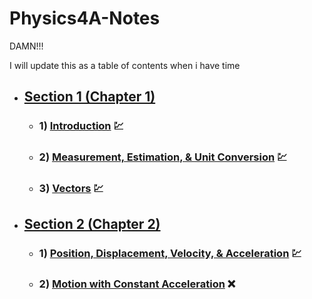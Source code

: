 # Physics4A-Notes
DAMN!!!

I will update this as a table of contents when i have time
- ## [Section 1 (Chapter 1)](/Section%201%20(Chapter%201)/)
	- ###  1) [Introduction](/Section%201%20(Chapter%201)/(1)%20Introduction/) 💹
	- ### 2) [Measurement, Estimation, & Unit Conversion](/Section%201%20(Chapter%201)/(2)%20Measurement,%20Estimation,%20&%20Unit%20Conversion/) 💹
	- ### 3) [Vectors](/Section%201%20(Chapter%201)/(3)%20Vectors/) 💹
- ## [Section 2 (Chapter 2)](/Section%202%20(Chapter%202)/)
	- ### 1) [Position, Displacement, Velocity, & Acceleration](/Section%202%20(Chapter%202)/(1)%20Position,%20Displacement,%20Velocity,%20&%20Acceleration/) 💹
	- ### 2) [Motion with Constant Acceleration](/Section%202%20(Chapter%202)/(2)%20Motion%20with%20Constant%20Acceleration,%201D%20Kinematic%20Equations/) ❌
